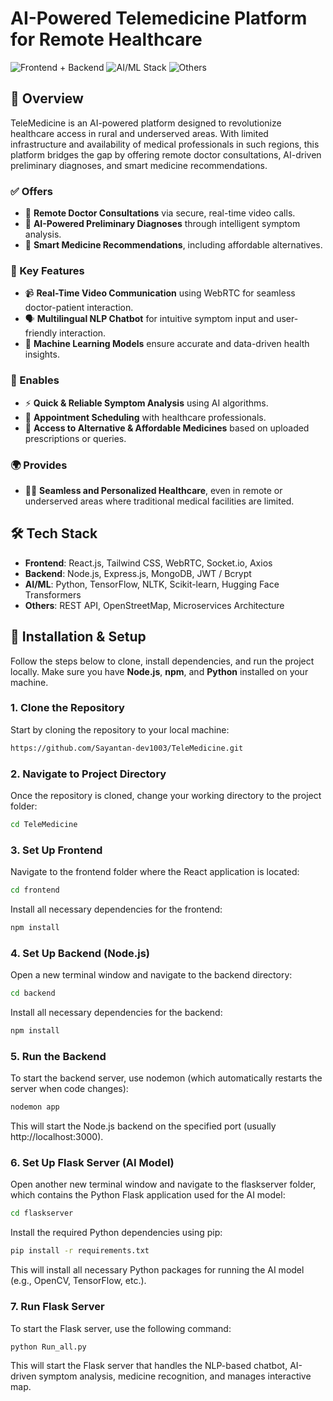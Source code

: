 # AI-Powered Telemedicine Platform for Remote Healthcare

![Frontend + Backend](https://img.shields.io/badge/Tech%20Stack-Frontend%3A%20React.js%20%7C%20WebRTC%20%7C%20Socket.io%20--Backend%3A%20Node.js%20%7C%20Express.js%20%7C%20Supabase%20%7C%20MongoDB-brightgreen)
![AI/ML Stack](https://img.shields.io/badge/AI%2FML-Python%20%7C%20TensorFlow%20%7C%20Scikit--Learn%20%7C%20NLTK%20%7C%20Hugging%20Face%20Transformers-blue)
![Others](https://img.shields.io/badge/Others-OpenStreetMap%20%7C%20Microservices%20Architecture-orange)

## 📌 Overview
TeleMedicine is an AI-powered platform designed to revolutionize healthcare access in rural and underserved areas. With limited infrastructure and availability of medical professionals in such regions, this platform bridges the gap by offering remote doctor consultations, AI-driven preliminary diagnoses, and smart medicine recommendations.

### ✅ Offers

- 💬 **Remote Doctor Consultations** via secure, real-time video calls.
- 🧠 **AI-Powered Preliminary Diagnoses** through intelligent symptom analysis.
- 💊 **Smart Medicine Recommendations**, including affordable alternatives.

### 🔑 Key Features

- 📹 **Real-Time Video Communication** using WebRTC for seamless doctor-patient interaction.
- 🗣️ **Multilingual NLP Chatbot** for intuitive symptom input and user-friendly interaction.
- 🤖 **Machine Learning Models** ensure accurate and data-driven health insights.

### 🚀 Enables

- ⚡ **Quick & Reliable Symptom Analysis** using AI algorithms.
- 📅 **Appointment Scheduling** with healthcare professionals.
- 💊 **Access to Alternative & Affordable Medicines** based on uploaded prescriptions or queries.

### 🌍 Provides

- 🧑‍⚕️ **Seamless and Personalized Healthcare**, even in remote or underserved areas where traditional medical facilities are limited.

## 🛠 Tech Stack
- **Frontend**: React.js, Tailwind CSS, WebRTC, Socket.io, Axios
- **Backend**: Node.js, Express.js, MongoDB, JWT / Bcrypt
- **AI/ML**: Python, TensorFlow, NLTK, Scikit-learn, Hugging Face Transformers
- **Others**: REST API, OpenStreetMap, Microservices Architecture

## 🔧 Installation & Setup

Follow the steps below to clone, install dependencies, and run the project locally. Make sure you have **Node.js**, **npm**, and **Python** installed on your machine.

### 1. **Clone the Repository**
Start by cloning the repository to your local machine:
```bash
https://github.com/Sayantan-dev1003/TeleMedicine.git
```

### 2. **Navigate to Project Directory**
Once the repository is cloned, change your working directory to the project folder:
```bash
cd TeleMedicine
```

### 3. **Set Up Frontend**
Navigate to the frontend folder where the React application is located:
```bash
cd frontend
```
Install all necessary dependencies for the frontend:
```bash
npm install
```

### 4. **Set Up Backend (Node.js)**
Open a new terminal window and navigate to the backend directory:
```bash
cd backend
```
Install all necessary dependencies for the backend:
```bash
npm install
```

### 5. **Run the Backend**
To start the backend server, use nodemon (which automatically restarts the server when code changes):
```bash
nodemon app
```
This will start the Node.js backend on the specified port (usually http://localhost:3000).

### 6. **Set Up Flask Server (AI Model)**
Open another new terminal window and navigate to the flaskserver folder, which contains the Python Flask application used for the AI model:
```bash
cd flaskserver
```
Install the required Python dependencies using pip:
```bash
pip install -r requirements.txt
```
This will install all necessary Python packages for running the AI model (e.g., OpenCV, TensorFlow, etc.).

### 7. **Run Flask Server**
To start the Flask server, use the following command:
```bash
python Run_all.py
```
This will start the Flask server that handles the NLP-based chatbot, AI-driven symptom analysis, medicine recognition, and manages interactive map.
